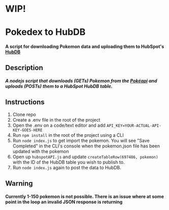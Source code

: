 # WIP!
# Pokedex to HubDB
#### A script for downloading Pokemon data and uploading them to HubSpot's [HubDB](https://designers.hubspot.com/docs/tools/hubdb)

## Description
##### A nodejs script that downloads (GETs) Pokemon from the [Pokéapi](https://pokeapi.co/) and uploads (POSTs) them to a HubSpot HubDB table.

## Instructions
1. Clone repo
2. Create a .env file in the root of the project
3. Open the .env on a code/text editor and add `API_KEY=YOUR-ACTUAL-API-KEY-GOES-HERE`
4. Run `npm install` in the root of the project using a CLI
5. Run `node index.js` to get import the pokemon. You will see "Save Completed" in the CLI's console when the pokemon.json file has been updated with the pokemon
6. Open up `hubspotAPI.js` and update `createTableRow(697486, pokemon)` with the ID of the HubDB table you wish to publish to.
7. Run `node index.js` again to post the data to HubDB.

## Warning
#### Currently 1-150 pokemon is not possible. There is an issue where at some point in the loop an invalid JSON response is returning 

